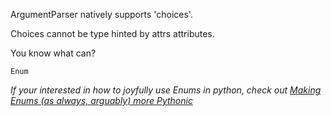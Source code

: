 ArgumentParser natively supports 'choices'. 

Choices cannot be type hinted by attrs attributes.

You know what can?

`Enum`

*If your interested in how to joyfully use Enums in python, check out [ Making Enums (as always, arguably) more Pythonic](https://www.cosmicpython.com/blog/2020-10-27-i-hate-enums.html)* 


